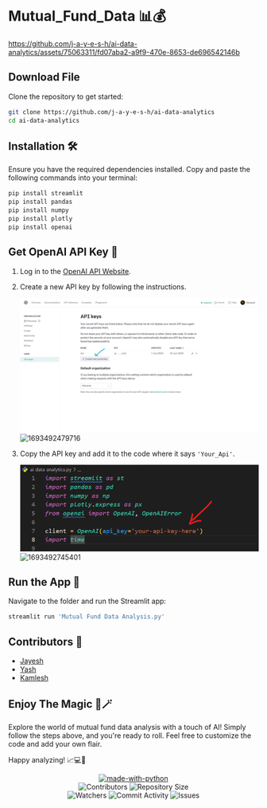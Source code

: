 
# Mutual_Fund_Data 📊💰


https://github.com/j-a-y-e-s-h/ai-data-analytics/assets/75063311/fd07aba2-a9f9-470e-8653-de696542146b


## Download File

Clone the repository to get started:

```bash
git clone https://github.com/j-a-y-e-s-h/ai-data-analytics
cd ai-data-analytics
```

## Installation 🛠️

Ensure you have the required dependencies installed. Copy and paste the following commands into your terminal:

```bash
pip install streamlit
pip install pandas
pip install numpy
pip install plotly
pip install openai
```

## Get OpenAI API Key 🤖

1. Log in to the [OpenAI API Website](https://platform.openai.com/account/api-keys).
2. Create a new API key by following the instructions.

   ![OpenAI API Website](image/README/1693492479716.png)
   ![1693492479716](https://github.com/j-a-y-e-s-h/ai-data-analytics/assets/75063311/38837744-e707-405e-aaed-8e0c64ca6a23)

4. Copy the API key and add it to the code where it says `'Your_Api'`.

   ![Add API Key](image/README/1693492745401.png)
   ![1693492745401](https://github.com/j-a-y-e-s-h/ai-data-analytics/assets/75063311/e29c8d4e-71c6-4e10-8de1-72a1bf973103)

## Run the App 🚀

Navigate to the folder and run the Streamlit app:

```bash
streamlit run 'Mutual Fund Data Analysis.py'
```

## Contributors 🤝

- [Jayesh](https://github.com/j-a-y-e-s-h)
- [Yash](https://github.com/YashPatil2023/)
- [Kamlesh](https://github.com/K-a-r-a-n-m-i-k-e-y)

## Enjoy The Magic 🔮🪄

Explore the world of mutual fund data analysis with a touch of AI! Simply follow the steps above, and you're ready to roll. Feel free to customize the code and add your own flair.

Happy analyzing! 📈💻🚀



<p align="center"> 
  <a href="https://python.org"><img src="http://forthebadge.com/images/badges/made-with-python.svg" alt="made-with-python"></a> 
  <br> 
  <img src="https://img.shields.io/github/contributors/j-a-y-e-s-h/ai-data-analytics?style=for-the-badge" alt="Contributors"> 
  <img src="https://img.shields.io/github/repo-size/j-a-y-e-s-h/ai-data-analytics?style=for-the-badge" alt="Repository Size"> <br> 
  <img src="https://img.shields.io/github/watchers/j-a-y-e-s-h/ai-data-analytics?style=for-the-badge" alt="Watchers"> 
  <img src="https://img.shields.io/github/commit-activity/w/j-a-y-e-s-h/ai-data-analytics?style=for-the-badge" alt="Commit Activity"> 
  <img src="https://img.shields.io/github/issues/j-a-y-e-s-h/ai-data-analytics?style=for-the-badge" alt="Issues"> 
</p>
